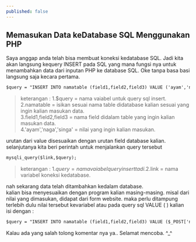 ```yaml
---
published: false
---
```

## Memasukan Data keDatabase SQL Menggunakan PHP 

Saya anggap anda telah bisa membuat koneksi kedatabase SQL. Jadi kita akan langsung kequery INSERT pada SQL yang mana fungsi nya untuk menambahkan data dari inputan PHP ke database SQL. Oke tanpa basa basi langsung saja kecara pertama.

```html
$query = "INSERT INTO namatable (field1,field2,field3) VALUE ('ayam','naga','singa')"
```

> keterangan : 1.$query = nama vaiabel untuk query sql insert.  
2.namatable = isikan sesuai nama table didatabase kalian sesuai yang ingin kalian masukan data.  
3.field1,field2,field3 = nama field didalam table yang ingin kalian masukan data.  
4.'ayam','naga','singa' = nilai yang ingin kalian masukan.  

urutan dari value disesuaikan dengan urutan field database kalian.  
selanjutanya kita beri perintah untuk menjalankan query tersebut
```html
mysqli_query($link,$query);
```
> keterangan : 1.$query = nama vaiabel query insert tadi.  
2.$link = nama variabel koneksi kedatabase.  

nah sekarang data telah ditambahkan kedalam database.  
kalian bisa menyesuaikan dengan program kalian masing-masing. misal dari nilai yang dimasukan, didapat dari
form website. maka perlu ditampung terlebih dulu nilai tersebut kevariabel atau pada query sql VALUE ( ) kalian isi dengan :

```html
$query = "INSERT INTO namatable (field1,field2,field3) VALUE ($_POST['nama_ipnut'],$_POST['nama_ipnut'],$_POST['nama_ipnut'])"
```

Kalau ada yang salah tolong komentar nya ya.. Selamat mencoba. ^_^ 